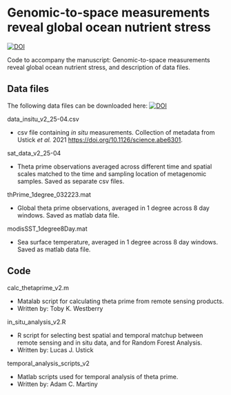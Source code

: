 # Genomic-to-space measurements reveal global ocean nutrient stress
[![DOI](https://zenodo.org/badge/DOI/10.5281/zenodo.8065231.svg)](https://doi.org/10.5281/zenodo.8065231)

Code to accompany the manuscript: Genomic-to-space measurements reveal global ocean nutrient stress, and description of data files.

## Data files
The following data files can be downloaded here: [![DOI](https://zenodo.org/badge/DOI/10.5281/zenodo.8064615.svg)](https://doi.org/10.5281/zenodo.8064615)

data_insitu_v2_25-04.csv
- csv file containing *in situ* measurements. Collection of metadata from Ustick *et al.* 2021 https://doi.org/10.1126/science.abe6301.

sat_data_v2_25-04
- Theta prime observations averaged across different time and spatial scales matched to the time and sampling location of metagenomic samples. Saved as separate csv files.

thPrime_1degree_032223.mat
- Global theta prime observations, averaged in 1 degree across 8 day windows. Saved as matlab data file.

modisSST_1degree8Day.mat
- Sea surface temperature, averaged in 1 degree across 8 day windows. Saved as matlab data file.

## Code
calc_thetaprime_v2.m
- Matalab script for calculating theta prime from remote sensing products.
- Written by: Toby K. Westberry

in_situ_analysis_v2.R
- R script for selecting best spatial and temporal matchup between remote sensing and in situ data, and for Random Forest Analysis.
- Written by: Lucas J. Ustick

temporal_analysis_scripts_v2
- Matlab scripts used for temporal analysis of theta prime.
- Written by: Adam C. Martiny